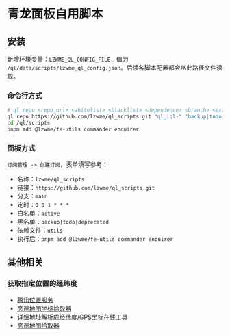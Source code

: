 # 青龙面板自用脚本

## 安装

新增环境变量：`LZWME_QL_CONFIG_FILE`，值为 `/ql/data/scripts/lzwme_ql_config.json`。后续各脚本配置都会从此路径文件读取。

### 命令行方式

```bash
# ql repo <repo_url> <whitelist> <blacklist> <dependence> <branch> <extensions>
ql repo https://github.com/lzwme/ql_scripts.git "ql_|ql-" "backup|todo|deprecated" "utils"
cd /ql/scripts
pnpm add @lzwme/fe-utils commander enquirer
```

### 面板方式

`订阅管理 -> 创建订阅`，表单填写参考：

- 名称：`lzwme/ql_scripts`
- 链接：`https://github.com/lzwme/ql_scripts.git`
- 分支：`main`
- 定时：`0 0 1 * * *`
- 白名单：`active`
- 黑名单：`backup|todo|deprecated`
- 依赖文件：`utils`
- 执行后：`pnpm add @lzwme/fe-utils commander enquirer`

## 其他相关

### 获取指定位置的经纬度

- [腾讯位置服务](https://lbs.qq.com/getPoint/)
- [高德地图坐标拾取器](https://lbs.amap.com/tools/picker)
- [详细地址解析成经纬度/GPS坐标在线工具](https://www.toolnb.com/tools/areaDataToGps.html)
- [高德地图拾取器](https://www.toolnb.com/tools/gaodegetmap.html)
